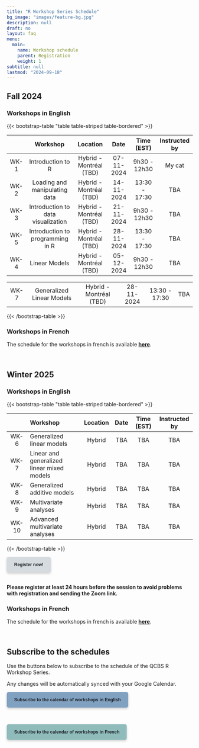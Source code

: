 ```yaml
---
title: "R Workshop Series Schedule"
bg_image: "images/feature-bg.jpg"
description: null
draft: no
layout: faq
menu:
  main:
    name: Workshop schedule
    parent: Registration
    weight: 1
subtitle: null
lastmod: "2024-09-18"
---
```


## Fall 2024

### Workshops in English

{{< bootstrap-table "table table-striped table-bordered" >}}

|      |              Workshop              |        Location         |    Date    |  Time (EST)   | Instructed by |
|:----------:|:----------:|:----------:|:----------:|:----------:|:----------:|
| WK-1 |         Introduction to R          | Hybrid - Montréal (TBD) | 07-11-2024 | 9h30 - 12h30  |    My cat     |
| WK-2 |   Loading and manipulating data    | Hybrid - Montréal (TBD) | 14-11-2024 | 13:30 - 17:30 |      TBA      |
| WK-3 | Introduction to data visualization | Hybrid - Montréal (TBD) | 21-11-2024 | 9h30 - 12h30  |      TBA      |
| WK-5 |  Introduction to programming in R  | Hybrid - Montréal (TBD) | 28-11-2024 | 13:30 - 17:30 |      TBA      |
| WK-4 |           Linear Models            | Hybrid - Montréal (TBD) | 05-12-2024 | 9h30 - 12h30  |      TBA      |

|      |                           |                         |            |               |     |
|:----------:|:----------:|:----------:|:----------:|:----------:|:----------:|
| WK-7 | Generalized Linear Models | Hybrid - Montréal (TBD) | 28-11-2024 | 13:30 - 17:30 | TBA |

{{< /bootstrap-table >}}

### Workshops in French

The schedule for the workshops in french is available [**here**](/fr/schedule/#automne-2024).

<br />

## Winter 2025

### Workshops in English

{{< bootstrap-table "table table-striped table-bordered" >}}

|       | Workshop                                   | Location | Date | Time (EST) | Instructed by |
|:----------:|:-----------|:----------:|:----------:|:----------:|:----------:|
| WK-6  | Generalized linear models                  |  Hybrid  | TBA  |    TBA     |      TBA      |
| WK-7  | Linear and generalized linear mixed models |  Hybrid  | TBA  |    TBA     |      TBA      |
| WK-8  | Generalized additive models                |  Hybrid  | TBA  |    TBA     |      TBA      |
| WK-9  | Multivariate analyses                      |  Hybrid  | TBA  |    TBA     |      TBA      |
| WK-10 | Advanced multivariate analyses             |  Hybrid  | TBA  |    TBA     |      TBA      |

{{< /bootstrap-table >}}

<div class="default">
     <a href="/registration" class="cta btn-yellow" style="background-color: #D6DBDF; font-size: 12px; font-family: Helvetica, Arial, sans-serif; font-weight:bold; text-decoration: none; padding: 14px 20px; color: #1D2025; border-radius: 5px; display:inline-block; mso-padding-alt:0; box-shadow:0 3px 6px rgba(0,0,0,.2);"><!--[if mso]><i style="letter-spacing: 25px;mso-font-width:-100%;mso-text-raise:30pt"> </i><![endif]--><span style="mso-text-raise:15pt;">Register now!</span><!--[if mso]><i style="letter-spacing: 25px;mso-font-width:-100%"> </i><![endif]--></a>
</div>

<br>

**Please register at least 24 hours before the session to avoid problems with registration and sending the Zoom link.**

### Workshops in French

The schedule for the workshops in french is available [**here**](/fr/schedule/#hiver-2025).

<br />

## Subscribe to the schedules

Use the buttons below to subscribe to the schedule of the QCBS R Workshop Series.

Any changes will be automatically synced with your Google Calendar.

<div class="default">
     <a href="https://calendar.google.com/calendar/u/4?cid=NXFkbDJzOHQyamV0MWt0b29oaWkzdHBhdG9AZ3JvdXAuY2FsZW5kYXIuZ29vZ2xlLmNvbQ" class="cta btn-yellow" style="background-color: #81A1C1; font-size: 12px; font-family: Helvetica, Arial, sans-serif; font-weight:bold; text-decoration: none; padding: 14px 20px; color: #1D2025; border-radius: 5px; display:inline-block; mso-padding-alt:0; box-shadow:0 3px 6px rgba(0,0,0,.2);"><!--[if mso]><i style="letter-spacing: 25px;mso-font-width:-100%;mso-text-raise:30pt"> </i><![endif]--><span style="mso-text-raise:15pt;">Subscribe to the calendar of workshops in English</span><!--[if mso]><i style="letter-spacing: 25px;mso-font-width:-100%"> </i><![endif]--></a>
</div>

<br> <div class="default"> <a href="https://calendar.google.com/calendar/u/4?cid=Y2djaHBpMGRnMzFoNjc5bXQ0dGtycDM2MzhAZ3JvdXAuY2FsZW5kYXIuZ29vZ2xlLmNvbQ" class="cta btn-yellow" style="background-color: #8FBCBB; font-size: 12px; font-family: Helvetica, Arial, sans-serif; font-weight:bold; text-decoration: none; padding: 14px 20px; color: #1D2025; border-radius: 5px; display:inline-block; mso-padding-alt:0; box-shadow:0 3px 6px rgba(0,0,0,.2);"><!--[if mso]><i style="letter-spacing: 25px;mso-font-width:-100%;mso-text-raise:30pt"> </i><![endif]--><span style="mso-text-raise:15pt;">Subscribe to the calendar of workshops in French</span><!--[if mso]><i style="letter-spacing: 25px;mso-font-width:-100%"> </i><![endif]--></a> </div>
